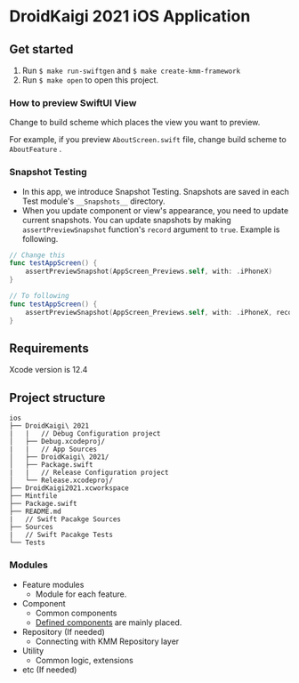 # DroidKaigi 2021 iOS Application

## Get started
1. Run `$ make run-swiftgen` and `$ make create-kmm-framework`
2. Run `$ make open` to open this project.

### How to preview SwiftUI View

Change to build scheme which places the view  you want to preview.

For example, if you preview `AboutScreen.swift` file, change build scheme to `AboutFeature` .

### Snapshot Testing

- In this app, we introduce Snapshot Testing. Snapshots are saved in each Test module's `__Snapshots__` directory.
- When you update component or view's appearance, you need to update current snapshots. You can update snapshots by making `assertPreviewSnapshot` function's `record` argument to `true`. Example is following.

```swift
// Change this 
func testAppScreen() {
    assertPreviewSnapshot(AppScreen_Previews.self, with: .iPhoneX)
}

// To following
func testAppScreen() {
    assertPreviewSnapshot(AppScreen_Previews.self, with: .iPhoneX, record: true)
}
```

## Requirements

Xcode version is 12.4

## Project structure

```
ios
├── DroidKaigi\ 2021
|   |   // Debug Configuration project
│   ├── Debug.xcodeproj/
|   |   // App Sources
│   ├── DroidKaigi\ 2021/
│   ├── Package.swift
|   |   // Release Configuration project
│   └── Release.xcodeproj/
├── DroidKaigi2021.xcworkspace
├── Mintfile
├── Package.swift
├── README.md
|   // Swift Pacakge Sources
├── Sources
|   // Swift Pacakge Tests
└── Tests
```

### Modules

- Feature modules
    - Module for each feature.
- Component
    - Common components
    - [Defined components](https://www.figma.com/file/D2VLqh0xOXbH0zB6cTz053/DroidKaigi_2021_official_App-(iOS)?node-id=140%3A8796) are mainly placed.
- Repository (If needed)
    - Connecting with KMM Repository layer
- Utility
    - Common logic, extensions
- etc (If needed)
